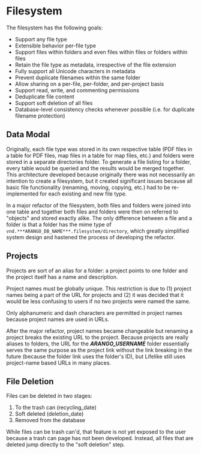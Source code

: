 # Filesystem

The filesystem has the following goals:

-   Support any file type
-   Extensible behavior per-file type
-   Support files within folders and even files within files or folders within files
-   Retain the file type as metadata, irrespective of the file extension
-   Fully support all Unicode characters in metadata
-   Prevent duplicate filenames within the same folder
-   Allow sharing on a per-file, per-folder, and per-project basis
-   Support read, write, and commenting permissions
-   Deduplicate file content
-   Support soft deletion of all files
-   Database-level consistency checks whenever possible (i.e. for duplicate filename protection)

## Data Modal

Originally, each file type was stored in its own respective table (PDF files in a table for PDF files, map files in a table for map files, etc.) and folders were stored in a separate directories folder. To generate a file listing for a folder, every table would be queried and the results would be merged together. This architecture developed because originally there was not necessarily an intention to create a filesystem, but it created significant issues because all basic file functionality (renaming, moving, copying, etc.) had to be re-implemented for each existing and new file type.

In a major refactor of the filesystem, both files and folders were joined into one table and together both files and folders were then on referred to "objects" and stored exactly alike. The only difference between a file and a folder is that a folder has the mime type of `vnd.***ARANGO_DB_NAME***.filesystem/directory`, which greatly simplified system design and hastened the process of developing the refactor.

## Projects

Projects are sort of an alias for a folder: a project points to one folder and the project itself has a name and description.

Project names must be globally unique. This restriction is due to (1) project names being a part of the URL for projects and (2) it was decided that it would be less confusing to users if no two projects were named the same.

Only alphanumeric and dash characters are permitted in project names because project names are used in URLs.

After the major refactor, project names became changeable but renaming a project breaks the existing URL to the project. Because projects are really aliases to folders, the URL for the ***ARANGO_USERNAME*** folder essentially serves the same purpose as the project link without the link breaking in the future (because the folder link uses the folder's ID), but Lifelike still uses project-name based URLs in many places.

## File Deletion

Files can be deleted in two stages:

1. To the trash can (recycling_date)
2. Soft deleted (deletion_date)
3. Removed from the database

While files can be trash can'd, that feature is not yet exposed to the user because a trash can page has not been developed. Instead, all files that are deleted jump directly to the "soft deletion" step.
